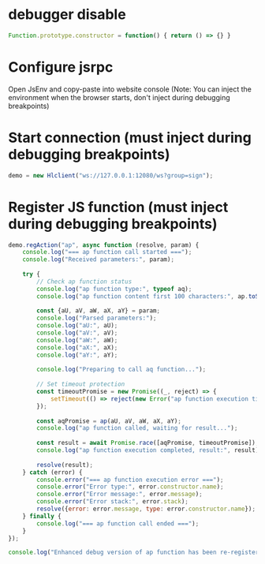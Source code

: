# debugger disable
```js
Function.prototype.constructor = function() { return () => {} }
```

# Configure jsrpc
Open JsEnv and copy-paste into website console (Note: You can inject the environment when the browser starts, don't inject during debugging breakpoints)

# Start connection (must inject during debugging breakpoints)

```js
demo = new Hlclient("ws://127.0.0.1:12080/ws?group=sign");
```

# Register JS function (must inject during debugging breakpoints)

```js
demo.regAction("ap", async function (resolve, param) {
    console.log("=== ap function call started ===");
    console.log("Received parameters:", param);
    
    try {
        // Check ap function status
        console.log("ap function type:", typeof aq);
        console.log("ap function content first 100 characters:", ap.toString().substring(0, 100));
        
        const {aU, aV, aW, aX, aY} = param;
        console.log("Parsed parameters:");
        console.log("aU:", aU);
        console.log("aV:", aV);
        console.log("aW:", aW);
        console.log("aX:", aX);
        console.log("aY:", aY);
        
        console.log("Preparing to call aq function...");
        
        // Set timeout protection
        const timeoutPromise = new Promise((_, reject) => {
            setTimeout(() => reject(new Error("ap function execution timeout")), 10000);
        });
        
        const aqPromise = ap(aU, aV, aW, aX, aY);
        console.log("ap function called, waiting for result...");
        
        const result = await Promise.race([aqPromise, timeoutPromise]);
        console.log("ap function execution completed, result:", result);
        
        resolve(result);
    } catch (error) {
        console.error("=== ap function execution error ===");
        console.error("Error type:", error.constructor.name);
        console.error("Error message:", error.message);
        console.error("Error stack:", error.stack);
        resolve({error: error.message, type: error.constructor.name});
    } finally {
        console.log("=== ap function call ended ===");
    }
});

console.log("Enhanced debug version of ap function has been re-registered");
```